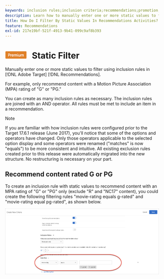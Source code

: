 ```yaml
---
keywords: inclusion rules;inclusion criteria;recommendations;promotion;promotions;dynamic filtering;static;static filter
description: Learn how to manually enter one or more static values to filter using inclusion rules in Adobe [!DNL Target] Recommendations.
title: How Do I Filter By Static Values In Recommendations Activities?
feature: Recommendations
exl-id: 217e19bf-521f-4913-9b41-099c9af8b393
---
```

# ![PREMIUM](/help/main/assets/premium.png) Static Filter

Manually enter one or more static values to filter using inclusion rules in [!DNL Adobe Target] [!DNL Recommendations].

For example, only recommend content with a Motion Picture Association (MPA) rating of "G" or "PG."

You can create as many inclusion rules as necessary. The inclusion rules are joined with an AND operator. All rules must be met to include an item in a recommendation.

>[!NOTE]
>
>If you are familiar with how inclusion rules were configured prior to the Target 17.6.1 release (June 2017), you'll notice that some of the options and operators have changed. Only those operators applicable to the selected option display and some operators were renamed ("matches" is now "equals") to be more consistent and intuitive. All existing exclusion rules created prior to this release were automatically migrated into the new structure. No restructuring is necessary on your part.

## Recommend content rated G or PG

To create an inclusion rule with static values to recommend content with an MPA rating of "G" or "PG" only (exclude "R" and "NC17" content), you could create the following filtering rules "movie-rating equals g-rated" and "movie-rating equal pg-rated", as shown below.

![movie-rating example](/help/main/c-recommendations/c-algorithms/assets/movies.png)
